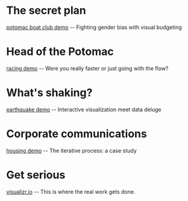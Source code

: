 
# The secret plan

[potomac boat club demo](http://pbogden.com/racing/budget) -- Fighting gender bias with visual budgeting

# Head of the Potomac

[racing demo](http://pbogden.com/racing) -- Were you really faster or just going with the flow?

# What's shaking?

[earthquake demo](http://pbogden.com/shake) -- Interactive visualization meet data deluge

# Corporate communications

[housing demo](http://pbogden.com/single) -- The iterative process: a case study

# Get serious

[visualizr.io](http://visualizr.io) -- This is where the real work gets done.
